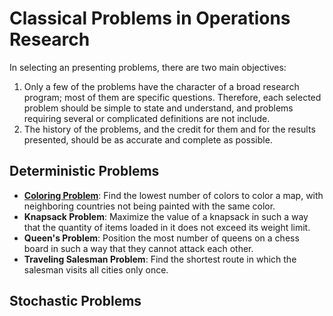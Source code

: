 # Classical Problems in Operations Research

In selecting an presenting problems, there are two main objectives:

1. Only a few of the problems have the character of a broad research program; most of them are specific questions. Therefore, each selected problem should be simple to state and understand, and problems requiring several or complicated definitions are not include. 
2. The history of the problems, and the credit for them and for the results presented, should be as accurate and complete as possible.

## Deterministic Problems

* [**Coloring Problem**](./deterministic/coloring.md): Find the lowest number of colors to color a map, with neighboring countries not being painted with the same color.
* **Knapsack Problem**: Maximize the value of a knapsack in such a way that the quantity of items loaded in it does not exceed its weight limit.
* **Queen's Problem**: Position the most number of queens on a chess board in such a way that they cannot attack each other.
* **Traveling Salesman Problem**: Find the shortest route in which the salesman visits all cities only once.

## Stochastic Problems
